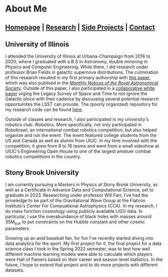 # About Me

## [Homepage](https://ctmurphey.github.io) | [Research](http://ctmurphey.github.io/research) | [Side Projects](http://ctmurphey.github.io/projects) | [Contact](http://ctmurphey.github.io/contact)

## University of Illinois
I attended the University of Illinois at Urbana-Champaign from 2016 to 2020, where I graduated with a B.S in Astronomy, double minoring in Physics and Computer Engineering. While there, I did research under professor Brian Fields in galactic supernova distributions. The culmination of this research resulted in my first primary authorship with [this paper](https://arxiv.org/abs/2012.06552), which was also publised in the [*Monthly Notices of the Royal Astronomical Society*](https://academic.oup.com/mnras/article-abstract/507/1/927/6330468?redirectedFrom=fulltext). Outside of this paper, I also participated in a [collaborative white paper](https://arxiv.org/abs/1811.12433v1) urging the Legacy Survey of Space and Time to not ignore the Galactic plnce with their cadence by discussing several potential research opportuinites the LSST can provide. The (poorly organized) repository for my research code can be found [here](https://github.com/ctmurphey/Undergrad-Research).

Outside of classes and research, I also participated in my university's robotics club: iRobotics. More specifically, not only participated in Robobrawl, an international combat robotics competition, but also helped organize and run the event. The event featured college students from the US and Canada as well as alumni from UIUC. In my time involved with the competition, it grew from 8 to 16 teams and went from a small sideshow at UIUC's Engineering Open House to one of the largest amatuer combat robotics competitions in the country.

## Stony Brook University
I am currently pursuing a Masters in Physics at Stony Brook University, as well as a Certificate in Advance Data and Computational Science, set to graduate in 2023. Researching under professor Will Farr, I've had the priveledge to be part of the Gravitational Wave Group at the Flatiron Institute's Center For Compuational Astrophysics (CCA). In my research, I do mass function cosmology using publicly available LIGO data. In particular, I use the overabundance of black holes with masses around 35M<sub>sun</sub> to put constraints on the Hubble constant and other cosmic parameters.

Growing up an avid baseball fan, for fun I've recently started diving into data analytics for the sport. My first project for it, the final project for a data science class I took in the Spring 2022 semester, was to test how well different machine learning models were able to calculate which players were Hall of Famers based on their career and season-level statistics. In the future, I hope to extend that project and to do more projects with different datasets.